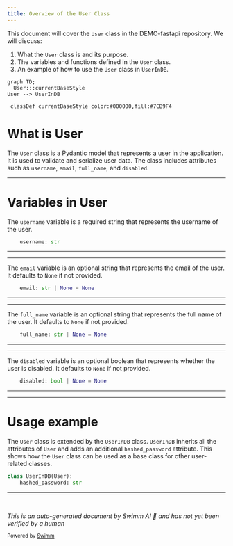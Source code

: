```yaml
---
title: Overview of the User Class
---
```

This document will cover the `User` class in the DEMO-fastapi repository. We will discuss:

1. What the `User` class is and its purpose.
2. The variables and functions defined in the `User` class.
3. An example of how to use the `User` class in `UserInDB`.

```mermaid
graph TD;
  User:::currentBaseStyle
User --> UserInDB

 classDef currentBaseStyle color:#000000,fill:#7CB9F4
```

# What is User

The `User` class is a Pydantic model that represents a user in the application. It is used to validate and serialize user data. The class includes attributes such as `username`, `email`, `full_name`, and `disabled`.

<SwmSnippet path="/docs_src/security/tutorial003_an_py310.py" line="35">

---

# Variables in User

The `username` variable is a required string that represents the username of the user.

```python
    username: str
```

---

</SwmSnippet>

<SwmSnippet path="/docs_src/security/tutorial003_an_py310.py" line="36">

---

The `email` variable is an optional string that represents the email of the user. It defaults to `None` if not provided.

```python
    email: str | None = None
```

---

</SwmSnippet>

<SwmSnippet path="/docs_src/security/tutorial003_an_py310.py" line="37">

---

The `full_name` variable is an optional string that represents the full name of the user. It defaults to `None` if not provided.

```python
    full_name: str | None = None
```

---

</SwmSnippet>

<SwmSnippet path="/docs_src/security/tutorial003_an_py310.py" line="38">

---

The `disabled` variable is an optional boolean that represents whether the user is disabled. It defaults to `None` if not provided.

```python
    disabled: bool | None = None
```

---

</SwmSnippet>

<SwmSnippet path="/docs_src/security/tutorial003_an_py310.py" line="41">

---

# Usage example

The `User` class is extended by the `UserInDB` class. `UserInDB` inherits all the attributes of `User` and adds an additional `hashed_password` attribute. This shows how the `User` class can be used as a base class for other user-related classes.

```python
class UserInDB(User):
    hashed_password: str
```

---

</SwmSnippet>

&nbsp;

*This is an auto-generated document by Swimm AI 🌊 and has not yet been verified by a human*

<SwmMeta version="3.0.0" repo-id="Z2l0aHViJTNBJTNBREVNTy1mYXN0YXBpJTNBJTNBZ2lsYWRuYXZvdA==" repo-name="DEMO-fastapi" doc-type="general-class"><sup>Powered by [Swimm](/)</sup></SwmMeta>
